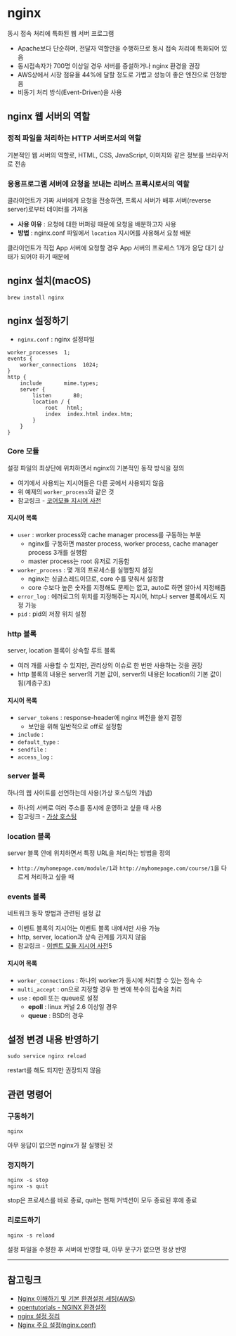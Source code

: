 # nginx
동시 접속 처리에 특화된 웹 서버 프로그램
* Apache보다 단순하며, 전달자 역할만을 수행하므로 동시 접속 처리에 특화되어 있음
* 동시접속자가 700명 이상일 경우 서버를 증설하거나 nginx 환경을 권장
* AWS상에서 시장 점유율 44%에 달할 정도로 가볍고 성능이 좋은 엔진으로 인정받음
* 비동기 처리 방식(Event-Driven)을 사용

## nginx 웹 서버의 역할
### 정적 파일을 처리하는 HTTP 서버로서의 역할
기본적인 웹 서버의 역할로, HTML, CSS, JavaScript, 이미지와 같은 정보를 브라우저로 전송

### 응용프로그램 서버에 요청을 보내는 리버스 프록시로서의 역할
클라이언트가 가짜 서버에게 요청을 전송하면, 프록시 서버가 배후 서버(reverse server)로부터 데이터를 가져옴
* **사용 이유** : 요청에 대한 버퍼링 때문에 요청을 배분하고자 사용
* **방법** : nginx.conf 파일에서 `location` 지시어를 사용해서 요청 배분

클라이언트가 직접 App 서버에 요청할 경우 App 서버의 프로세스 1개가 응답 대기 상태가 되어야 하기 때문에
  
## nginx 설치(macOS)

    brew install nginx
  
## nginx 설정하기
* `nginx.conf` : nginx 설정파일

```
worker_processes  1;
events {
    worker_connections  1024;
}
http { 
    include       mime.types;
    server {
        listen       80;
        location / {
            root   html;
            index  index.html index.htm;
        }
    }
}
```

### Core 모듈
설정 파일의 최상단에 위치하면서 nginx의 기본적인 동작 방식을 정의
* 여기에서 사용되는 지시어들은 다른 곳에서 사용되지 않음
* 위 예제의 `worker_process`와 같은 것
* 참고링크 - [코어모듈 지시어 사전](http://opentutorials.org/module/384/4533)

#### 지시어 목록
* `user` : worker process와 cache manager process를 구동하는 부분
  * nginx를 구동하면 master process, worker process, cache manager process 3개를 실행함
  * master process는 root 유저로 기동함
* `worker_process` : 몇 개의 프로세스를 실행할지 설정
  * nginx는 싱글스레드이므로, core 수를 맞춰서 설정함
  * core 수보다 높은 숫자를 지정해도 문제는 없고, auto로 하면 알아서 지정해줌
* `error_log` : 에러로그의 위치를 지정해주는 지시어, http나 server 블록에서도 지정 가능
* `pid` : pid의 저장 위치 설정

### http 블록
server, location 블록이 상속할 루트 블록
* 여러 개를 사용할 수 있지만, 관리상의 이슈로 한 번만 사용하는 것을 권장
* http 블록의 내용은 server의 기본 값이, server의 내용은 location의 기본 값이 됨(계층구조)

#### 지시어 목록
* `server_tokens` : response-header에 nginx 버전을 쓸지 결정
  * 보안을 위해 일반적으로 off로 설정함
* `include` : 
* `default_type` :
* `sendfile` :
* `access_log` :

### server 블록
하나의 웹 사이트를 선언하는데 사용(가상 호스팅의 개념)
* 하나의 서버로 여러 주소를 동시에 운영하고 싶을 때 사용
* 참고링크 - [가상 호스팅](http://opentutorials.org/module/384/4529)

### location 블록
server 블록 안에 위치하면서 특정 URL을 처리하는 방법을 정의
* `http://myhomepage.com/module/1`과 `http://myhomepage.com/course/1`을 다르게 처리하고 싶을 때

### events 블록
네트워크 동작 방법과 관련된 설정 값
* 이벤트 블록의 지시어는 이벤트 블록 내에서만 사용 가능
* http, server, location과 상속 관계를 가지지 않음
* 참고링크 - [이벤트 모듈 지시어 사전](http://opentutorials.org/module/384/4534)5

#### 지시어 목록
* `worker_connections` : 하나의 worker가 동시에 처리할 수 있는 접속 수
* `multi_accept` : on으로 지정할 경우 한 번에 복수의 접속을 처리
* `use` : epoll 또는 queue로 설정
  * **epoll** : linux 커널 2.6 이상일 경우
  * **queue** : BSD의 경우

## 설정 변경 내용 반영하기

    sudo service nginx reload
    
restart를 해도 되지만 권장되지 않음 

## 관련 명령어

### 구동하기

    nginx
    
아무 응답이 없으면 nginx가 잘 실행된 것

### 정지하기

    nginx -s stop
    nginx -s quit
    
stop은 프로세스를 바로 종료, quit는 현재 커넥션이 모두 종료된 후에 종료

### 리로드하기

    nginx -s reload
    
설정 파일을 수정한 후 서버에 반영할 때, 아무 문구가 없으면 정상 반영

***
## 참고링크
* [Nginx 이해하기 및 기본 환경설정 세팅(AWS)](https://whatisthenext.tistory.com/123)
* [opentutorials - NGINX 환경설정](https://opentutorials.org/module/384/4526)
* [nginx 설정 정리](http://bong8nim.com/post/programming/etc/nginx-config-manual/)
* [Nginx 주요 설정(nginx.conf)](https://sarc.io/index.php/nginx/61-nginx-nginx-conf)

